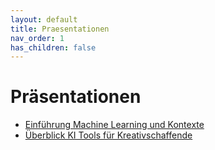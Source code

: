 ```yaml
---
layout: default
title: Praesentationen
nav_order: 1
has_children: false
---
```


# Präsentationen


* [Einführung Machine Learning und Kontexte ]()
* [Überblick KI Tools für Kreativschaffende]()
